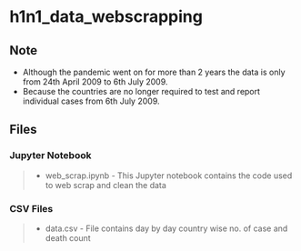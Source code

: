 # h1n1_data_webscrapping

## Note

* Although the pandemic went on for more than 2 years the data is only from 24th April 2009 to 6th July 2009.
* Because the countries are no longer required to test and report individual cases from 6th July 2009.

## Files

### Jupyter Notebook
> * web_scrap.ipynb - This Jupyter notebook contains the code used to web scrap and clean the data
### CSV Files
> * data.csv - File contains day by day country wise no. of case and death count
